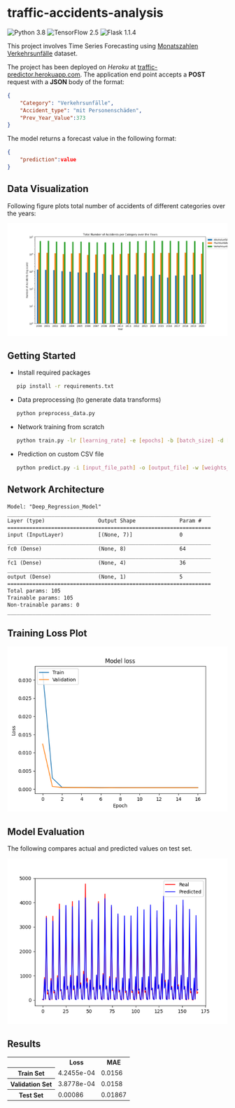 # traffic-accidents-analysis
![Python 3.8](https://img.shields.io/badge/python-3.8-blue.svg?style=plastic)
![TensorFlow 2.5](https://img.shields.io/badge/tensorflow-2.5-orange.svg?style=plastic)
![Flask 1.1.4](https://img.shields.io/badge/flask-1.1.4-green.svg?style=plastic)

This project involves Time Series Forecasting using [Monatszahlen Verkehrsunfälle](https://www.opengov-muenchen.de/dataset/monatszahlen-verkehrsunfaelle/resource/40094bd6-f82d-4979-949b-26c8dc00b9a7) dataset.

The project has been deployed on _Heroku_ at <ins>[traffic-predictor.herokuapp.com](https://traffic-predictor.herokuapp.com/)</ins>. The application end point accepts a **POST** request with a **JSON** body of the format: 
```json
{
    "Category": "Verkehrsunfälle", 
    "Accident_type": "mit Personenschäden", 
    "Prev_Year_Value":373
}
```
The model returns a forecast value in the following format:
```json
{
    "prediction":value
}
```
## Data Visualization
Following figure plots total number of accidents of different categories over the years: 
<p align="center">
  <img src="assets/yearly_plot.png">
</p>

## Getting Started
- Install required packages
```sh
   pip install -r requirements.txt
```
-  Data preprocessing (to generate data transforms) 
```sh
   python preprocess_data.py
```
- Network training from scratch
```sh
   python train.py -lr [learning_rate] -e [epochs] -b [batch_size] -d [output_dir]
```
- Prediction on custom CSV file
```sh
   python predict.py -i [input_file_path] -o [output_file] -w [weights_path]
```

## Network Architecture
```
Model: "Deep_Regression_Model"
_________________________________________________________________
Layer (type)                 Output Shape              Param #   
=================================================================
input (InputLayer)           [(None, 7)]               0         
_________________________________________________________________
fc0 (Dense)                  (None, 8)                 64        
_________________________________________________________________
fc1 (Dense)                  (None, 4)                 36        
_________________________________________________________________
output (Dense)               (None, 1)                 5         
=================================================================
Total params: 105
Trainable params: 105
Non-trainable params: 0
_________________________________________________________________
```
## Training Loss Plot
<p align="center">
  <img src="assets/loss_plot.png">
</p>

## Model Evaluation
The following compares actual and predicted values on test set. 

<p align="center">
  <img src="assets/compare_plot.png">
</p>

## Results
<table>
    <tr>
        <th></th>
        <th>Loss</th>
        <th>MAE</th>
    </tr>
    <tr>
        <th>Train Set</th>
        <td>4.2455e-04</td>
        <td>0.0156</td>
    </tr>
    <tr>
        <th>Validation Set</th>
        <td>3.8778e-04</td>
        <td>0.0158</td>
    </tr>
    <tr>
        <th>Test Set</th>
        <td>0.00086</td>
        <td>0.01867</td>
    </tr>
</table>

